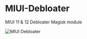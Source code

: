 # MIUI-Debloater
MIUI 11 & 12 Debloater Magisk module

![MIUI Debloater](https://i.ibb.co/CtGNDRm/IMG-20210402-213849-miuiturkiye-net.jpg)
